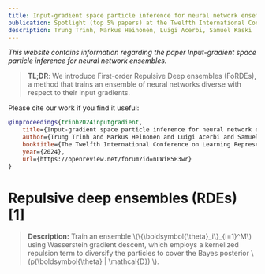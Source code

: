 ```yaml
---
title: Input-gradient space particle inference for neural network ensembles
publication: Spotlight (top 5% papers) at the Twelfth International Conference on Learning Representations (ICLR) 2024
description: Trung Trinh, Markus Heinonen, Luigi Acerbi, Samuel Kaski
---
```


*This website contains information regarding the paper Input-gradient space particle inference for neural network ensembles.*

> **TL;DR**: We introduce First-order Repulsive Deep ensembles (FoRDEs), a method that trains an ensemble of neural networks diverse with respect to their input gradients.

Please cite our work if you find it useful:
```bibtex
@inproceedings{trinh2024inputgradient,
    title={Input-gradient space particle inference for neural network ensembles},
    author={Trung Trinh and Markus Heinonen and Luigi Acerbi and Samuel Kaski},
    booktitle={The Twelfth International Conference on Learning Representations},
    year={2024},
    url={https://openreview.net/forum?id=nLWiR5P3wr}
}
```

# Repulsive deep ensembles (RDEs) [1]

> **Description:** Train an ensemble \\(\\{\boldsymbol{\theta}\_i\\}_{i=1}^M\\) using Wasserstein gradient descent, which employs a <span class="my_blue">kernelized repulsion term</span> to diversify the particles to cover the Bayes posterior \\(p(\boldsymbol{\theta} | \mathcal{D}) \\). 